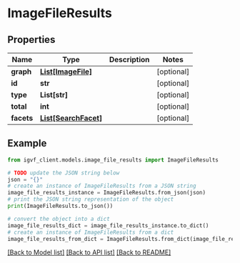 # ImageFileResults


## Properties

Name | Type | Description | Notes
------------ | ------------- | ------------- | -------------
**graph** | [**List[ImageFile]**](ImageFile.md) |  | [optional] 
**id** | **str** |  | [optional] 
**type** | **List[str]** |  | [optional] 
**total** | **int** |  | [optional] 
**facets** | [**List[SearchFacet]**](SearchFacet.md) |  | [optional] 

## Example

```python
from igvf_client.models.image_file_results import ImageFileResults

# TODO update the JSON string below
json = "{}"
# create an instance of ImageFileResults from a JSON string
image_file_results_instance = ImageFileResults.from_json(json)
# print the JSON string representation of the object
print(ImageFileResults.to_json())

# convert the object into a dict
image_file_results_dict = image_file_results_instance.to_dict()
# create an instance of ImageFileResults from a dict
image_file_results_from_dict = ImageFileResults.from_dict(image_file_results_dict)
```
[[Back to Model list]](../README.md#documentation-for-models) [[Back to API list]](../README.md#documentation-for-api-endpoints) [[Back to README]](../README.md)


